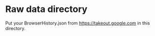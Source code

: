 # Raw data directory
Put your BrowserHistory.json from https://takeout.google.com in this directory.
